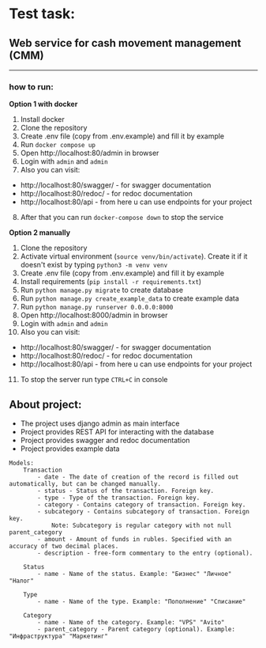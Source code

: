 # Test task: 
## Web service for cash movement management (CMM)
____
### how to run:
**Option 1 with docker**    
1. Install docker
2. Clone the repository
3. Create .env file (copy from .env.example) and fill it by example
4. Run `docker compose up`
5. Open http://localhost:80/admin in browser
6. Login with `admin` and `admin`
7. Also you can visit:
 - http://localhost:80/swagger/ - for swagger documentation
 - http://localhost:80/redoc/ - for redoc documentation
 - http://localhost:80/api - from here u can use endpoints for your project
8. After that you can run `docker-compose down` to stop the service

**Option 2 manually**
1. Clone the repository
2. Activate virtual environment (`source venv/bin/activate`). 
Create it if it doesn't exist by typing `python3 -m venv venv`
3. Create .env file (copy from .env.example) and fill it by example
4. Install requirements (`pip install -r requirements.txt`)
5. Run `python manage.py migrate` to create database
6. Run `python manage.py create_example_data` to create example data
7. Run `python manage.py runserver 0.0.0.0:8000`
8. Open http://localhost:8000/admin in browser
9. Login with `admin` and `admin`
10. Also you can visit:
 - http://localhost:80/swagger/ - for swagger documentation
 - http://localhost:80/redoc/ - for redoc documentation
 - http://localhost:80/api - from here u can use endpoints for your project
11. To stop the server run type `CTRL+C` in console


## About project:
- The project uses django admin as main interface
- Project provides REST API for interacting with the database
- Project provides swagger and redoc documentation
- Project provides example data


```
Models:
    Transaction
        - date - The date of creation of the record is filled out automatically, but can be changed manually.
        - status - Status of the transaction. Foreign key.
        - type - Type of the transaction. Foreign key.
        - category - Contains category of transaction. Foreign key.
        - subcategory - Contains subcategory of transaction. Foreign key. 
            Note: Subcategory is regular category with not null parent_category
        - amount - Amount of funds in rubles. Specified with an accuracy of two decimal places.
        - description - free-form commentary to the entry (optional).
    
    Status
        - name - Name of the status. Example: "Бизнес" "Личное" "Налог"
    
    Type
        - name - Name of the type. Example: "Пополнение" "Списание"
    
    Category
        - name - Name of the category. Example: "VPS" "Avito"
        - parent_category - Parent category (optional). Example: "Инфраструктура" "Маркетинг"
        
```
